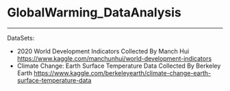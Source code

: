 # GlobalWarming_DataAnalysis

---

DataSets:

-   2020 World Development Indicators Collected By Manch Hui
    https://www.kaggle.com/manchunhui/world-development-indicators
-   Climate Change: Earth Surface Temperature Data Collected By Berkeley Earth
    https://www.kaggle.com/berkeleyearth/climate-change-earth-surface-temperature-data

